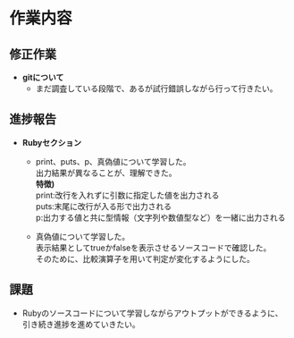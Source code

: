# 作業内容

## 修正作業

* **gitについて**
  - まだ調査している段階で、あるが試行錯誤しながら行って行きたい。<br>

## 進捗報告
   
* **Rubyセクション**
  - print、puts、p、真偽値について学習した。<br>
    出力結果が異なることが、理解できた。<br>
    **特徴)**<br>
    print:改行を入れずに引数に指定した値を出力される<br>
    puts:末尾に改行が入る形で出力される<br>
    p:出力する値と共に型情報（文字列や数値型など）を一緒に出力される<br>
    
  - 真偽値について学習した。<br>
    表示結果としてtrueかfalseを表示させるソースコードで確認した。<br>
    そのために、比較演算子を用いて判定が変化するようにした。<br>

## 課題

* Rubyのソースコードについて学習しながらアウトプットができるように、<br>
  引き続き進捗を進めていきたい。



